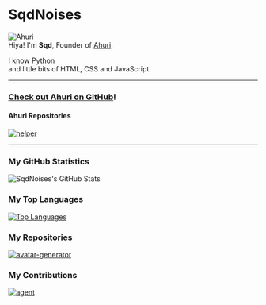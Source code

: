 # SqdNoises
![Ahuri](https://img.shields.io/static/v1?label=Founder%20of&message=Ahuri&color=01b3a1&style=flat&labelColor=009485)
<br>
Hiya! I'm **Sqd**, Founder of [Ahuri](http://18.169.99.65/).

I know [Python](https://python.org)
<br>
and little bits of HTML, CSS and JavaScript.

---

### [Check out Ahuri on GitHub](https://github.com/ahuri-app)!
#### Ahuri Repositories
[![helper](https://github-readme-stats.vercel.app/api/pin/?username=ahuri-app&repo=helper&title_color=fff&icon_color=f9f9f9&text_color=9f9f9f&bg_color=151515)](https://github.com/ahuri-app/helper)

---

### My GitHub Statistics
![SqdNoises's GitHub Stats](https://github-readme-stats.vercel.app/api?username=SqdNoises&count_private=true&show_icons=true&title_color=fff&icon_color=f9f9f9&text_color=9f9f9f&bg_color=151515)

### My Top Languages
[![Top Languages](https://github-readme-stats.vercel.app/api/top-langs/?username=SqdNoises&layout=compact&langs_count=10&hide=css&title_color=fff&icon_color=f9f9f9&text_color=9f9f9f&bg_color=151515)](https://github.com/SqdNoises)

### My Repositories
[![avatar-generator](https://github-readme-stats.vercel.app/api/pin/?username=SqdNoises&repo=avatar-generator&title_color=fff&icon_color=f9f9f9&text_color=9f9f9f&bg_color=151515)](https://github.com/SqdNoises/avatar-generator)

### My Contributions
[![agent](https://github-readme-stats.vercel.app/api/pin/?username=1nter-p&repo=agent&title_color=fff&icon_color=f9f9f9&text_color=9f9f9f&bg_color=151515)](https://github.com/1nter-p/agent)

